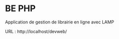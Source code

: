 # BE PHP

Application de gestion de librairie en ligne avec LAMP  

URL : http://localhost/devweb/  
